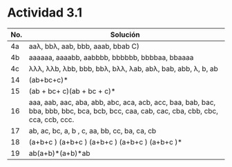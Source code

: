 # Actividad 3.1

| No. | Solución |
| --- | -------- |
| 4a | aaλ, bbλ, aab, bbb, aaab, bbab  C)  |
| 4b | aaaaaa, aaaabb, aabbbb, bbbbbb, bbbbaa, bbaaaa |
| 4c | λλλ, λλb, λbb, bbb, bbλ, bλλ, λab, abλ, bab, abb, λ, b, ab |
| 14| (ab+bc+c)* |
| 15| (ab + bc+ c)(ab + bc + c)* |
| 16| aaa, aab, aac, aba, abb, abc, aca, acb, acc, baa, bab, bac, bba, bbb, bbc, bca, bcb, bcc, caa, cab, cac, cba, cbb, cbc, cca, ccb, ccc. |
| 17| ab, ac, bc, a, b , c, aa, bb, cc, ba, ca, cb  |
| 18| (a+b+c ) (a+b+c ) (a+b+c ) (a+b+c ) (a+b+c )* |
| 19| ab(a+b)*(a+b)*ab |
